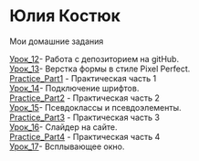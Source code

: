 # Юлия Костюк
Мои домашние задания


[Урок_12](https://yuliyakastsiuk.github.io/Lesson_12/github/src/ "Мое Д/З")- Работа с депозиторием на gitHub.  
[Урок_13](https://yuliyakastsiuk.github.io/Lesson_13/Project_Lesson_13/src/ "Мое Д/З")- Верстка формы в стиле Pixel Perfect.  
[Practice_Part1](https://yuliyakastsiuk.github.io/Practice_Part1/src/ "Мое Д/З") - Практическая часть 1  
[Урок_14](https://yuliyakastsiuk.github.io/Project_Lesson_14/ "Мое Д/З")- Подключение шрифтов.  
[Practice_Part2](https://yuliyakastsiuk.github.io/src/ "Мое Д/З") - Практическая часть 2   
[Урок_15](https://yuliyakastsiuk.github.io/Project_Lesson_15/ "Мое Д/З")- Псевдоклассы и псевдоэлементы.   
[Practice_Part3](https://yuliyakastsiuk.github.io/Practice_Part_3/src/ "Мое Д/З") - Практическая часть 3  
[Урок_16](https://yuliyakastsiuk.github.io/Project_Lesson_16/ "Мое Д/З")- Слайдер на сайте.   
[Practice_Part4](https://yuliyakastsiuk.github.io/Practice_Part_4/src/ "Мое Д/З") - Практическая часть 4  
[Урок_17](https://yuliyakastsiuk.github.io/Project_Lesson_17/ "Мое Д/З")- Всплывающее окно.  
